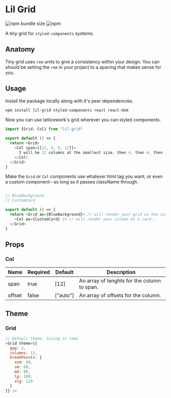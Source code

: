 # Lil Grid

![npm bundle size](https://img.shields.io/bundlephobia/minzip/lil-grid)
![npm](https://img.shields.io/npm/dm/lil-grid)

A _tiny_ grid for `styled-components` systems.

## Anatomy

Tiny grid uses `rem` units to give a consistency within your design. You can should be setting the `rem` in your project to a spacing that makes sense for you.

## Usage

Install the package locally along with it's peer dependencies.

```bash
npm install lil-grid styled-components react react-dom
```

Now you can use latticework's grid wherever you can styled components.

```js
import {Grid, Col} from "lil-grid"

export default () => {
  return <Grid>
    <Col span={[12, 4, 6, 12]}>
      I will be 12 columns at the smallest size, then 4, then 6, then 12 again.
    </Col>
  </Grid>
}
```

Make the `Grid` or `Col` components use whatever html tag you want, or even a custom component--as long as it passes className through.

```js

// BlueBackground
// CustomCard

export default () => {
  return <Grid as={BlueBackground}> // will render your grid as the custom background.
    <Col as={CustomCard} /> // will render your column as a card..
  </Grid>
}
```

## Props

### Col

| Name   | Required | Default  | Description                                 |
| ------ | -------- | -------- | ------------------------------------------- |
| span   | true     | [12]     | An array of lenghts for the column to span. |
| offset | false    | ["auto"] | An array of offsets for the column.         |

## Theme

### Grid

```js
// Default theme. Sizing in rems
<Grid theme={{
  gap: 2,
  columns: 12,
  breakPoints: {
    xsm: 40,
    sm: 60,
    md: 80,
    lg: 100,
    xlg: 120
  }
}} />
```